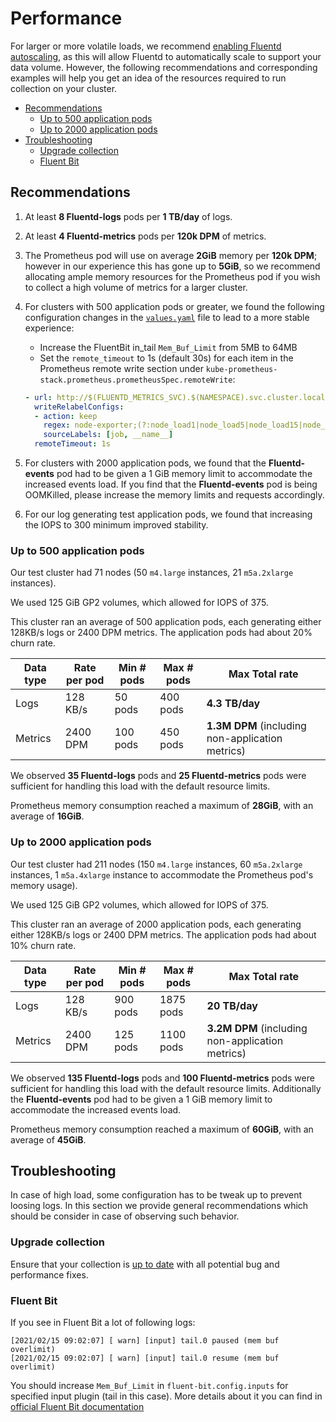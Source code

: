 # Performance

For larger or more volatile loads, we recommend [enabling Fluentd autoscaling](best-practices.md#Fluentd-Autoscaling),
as this will allow Fluentd to automatically scale to support your data volume.
However, the following recommendations and corresponding examples will help you get an idea of the resources
required to run collection on your cluster.

- [Recommendations](#recommendations)
  - [Up to 500 application pods](#up-to-500-application-pods)
  - [Up to 2000 application pods](#up-to-2000-application-pods)
- [Troubleshooting](#troubleshooting)
  - [Upgrade collection](#upgrade-collection)
  - [Fluent Bit](#fluent-bit)

## Recommendations

1. At least **8 Fluentd-logs** pods per **1 TB/day** of logs.
1. At least **4 Fluentd-metrics** pods per **120k DPM** of metrics.
1. The Prometheus pod will use on average **2GiB** memory per **120k DPM**;
   however in our experience this has gone up to **5GiB**,
   so we recommend allocating ample memory resources for the Prometheus pod
   if you wish to collect a high volume of metrics for a larger cluster.
1. For clusters with 500 application pods or greater,
   we found the following configuration changes in the [`values.yaml`](/deploy/helm/sumologic/values.yaml)
   file to lead to a more stable experience:
    - Increase the FluentBit in_tail `Mem_Buf_Limit` from 5MB to 64MB
    - Set the `remote_timeout` to 1s (default 30s) for each item in the Prometheus
      remote write section under `kube-prometheus-stack.prometheus.prometheusSpec.remoteWrite`:

    ```yaml
    - url: http://$(FLUENTD_METRICS_SVC).$(NAMESPACE).svc.cluster.local.:9888/prometheus.metrics.node
      writeRelabelConfigs:
      - action: keep
        regex: node-exporter;(?:node_load1|node_load5|node_load15|node_cpu_seconds_total)
        sourceLabels: [job, __name__]
      remoteTimeout: 1s
    ```

1. For clusters with 2000 application pods, we found that the **Fluentd-events** pod had to be given a 1 GiB memory limit
   to accommodate the increased events load. If you find that the **Fluentd-events** pod is being OOMKilled,
   please increase the memory limits and requests accordingly.
1. For our log generating test application pods, we found that increasing the IOPS to 300 minimum improved stability.

### Up to 500 application pods

Our test cluster had 71 nodes (50 `m4.large` instances, 21 `m5a.2xlarge` instances).

We used 125 GiB GP2 volumes, which allowed for IOPS of 375.

This cluster ran an average of 500 application pods, each generating either 128KB/s logs or 2400 DPM metrics.
The application pods had about 20% churn rate.

| Data type | Rate per pod | Min # pods | Max # pods | Max Total rate                                   |
|-----------|--------------|------------|------------|--------------------------------------------------|
| Logs      | 128 KB/s     | 50 pods    | 400 pods   | **4.3 TB/day**                                   |
| Metrics   | 2400 DPM     | 100 pods   | 450 pods   | **1.3M DPM** (including non-application metrics) |

We observed **35 Fluentd-logs** pods and **25 Fluentd-metrics** pods were sufficient
for handling this load with the default resource limits.

Prometheus memory consumption reached a maximum of **28GiB**, with an average of **16GiB**.

### Up to 2000 application pods

Our test cluster had 211 nodes (150 `m4.large` instances, 60 `m5a.2xlarge` instances,
1 `m5a.4xlarge` instance to accommodate the Prometheus pod's memory usage).

We used 125 GiB GP2 volumes, which allowed for IOPS of 375.

This cluster ran an average of 2000 application pods, each generating either 128KB/s logs or 2400 DPM metrics.
The application pods had about 10% churn rate.

| Data type | Rate per pod | Min # pods | Max # pods | Max Total rate                                   |
|-----------|--------------|------------|------------|--------------------------------------------------|
| Logs      | 128 KB/s     | 900 pods   | 1875 pods  | **20 TB/day**                                    |
| Metrics   | 2400 DPM     | 125 pods   | 1100 pods  | **3.2M DPM** (including non-application metrics) |

We observed **135 Fluentd-logs** pods and **100 Fluentd-metrics** pods were sufficient for handling this load
with the default resource limits.
Additionally the **Fluentd-events** pod had to be given a 1 GiB memory limit to accommodate the increased events load.

Prometheus memory consumption reached a maximum of **60GiB**, with an average of **45GiB**.

## Troubleshooting

In case of high load, some configuration has to be tweak up to prevent loosing logs.
In this section we provide general recommendations which should be consider in case of observing such behavior.

### Upgrade collection

Ensure that your collection is [up to date](https://github.com/SumoLogic/sumologic-kubernetes-collection/releases)
with all potential bug and performance fixes.

### Fluent Bit

If you see in Fluent Bit a lot of following logs:

```text
[2021/02/15 09:02:07] [ warn] [input] tail.0 paused (mem buf overlimit)
[2021/02/15 09:02:07] [ warn] [input] tail.0 resume (mem buf overlimit)
```

You should increase `Mem_Buf_Limit` in `fluent-bit.config.inputs` for specified input plugin (tail in this case).
More details about it you can find in [official Fluent Bit documentation](https://docs.fluentbit.io/manual/administration/backpressure)
